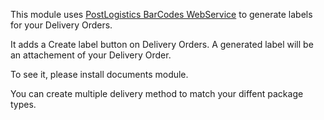 This module uses [PostLogistics BarCodes
WebService](https://www.post.ch/en/business/a-z-of-subjects/dropping-off-mail-items/business-sending-letters/sending-consignments-web-service-barcode)
to generate labels for your Delivery Orders.

It adds a Create label button on Delivery Orders. A generated label will
be an attachement of your Delivery Order.

To see it, please install documents module.

You can create multiple delivery method to match your diffent package
types.

